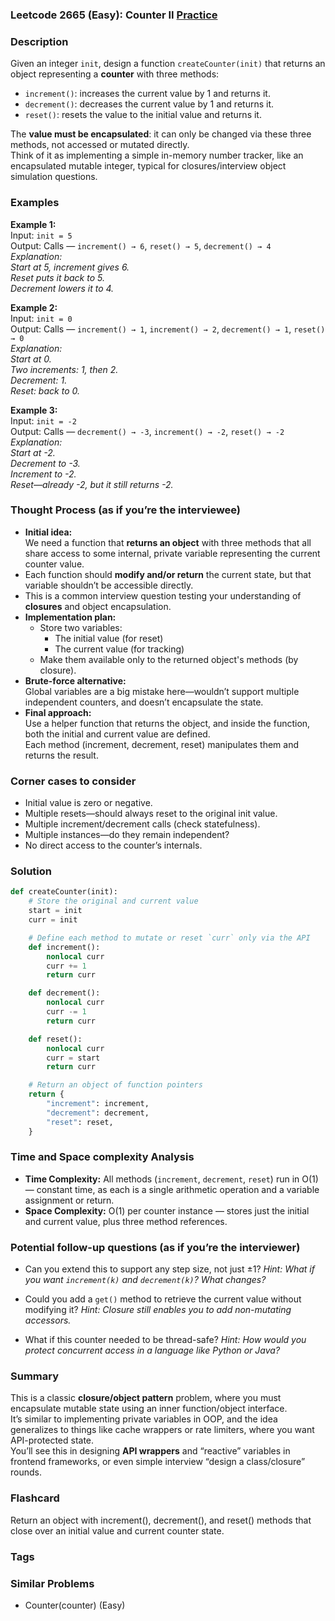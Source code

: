 ### Leetcode 2665 (Easy): Counter II [Practice](https://leetcode.com/problems/counter-ii)

### Description  
Given an integer `init`, design a function `createCounter(init)` that returns an object representing a **counter** with three methods:
- `increment()`: increases the current value by 1 and returns it.
- `decrement()`: decreases the current value by 1 and returns it.
- `reset()`: resets the value to the initial value and returns it.

The **value must be encapsulated**: it can only be changed via these three methods, not accessed or mutated directly.  
Think of it as implementing a simple in-memory number tracker, like an encapsulated mutable integer, typical for closures/interview object simulation questions.

### Examples  

**Example 1:**  
Input: `init = 5`  
Output: Calls — `increment() → 6`, `reset() → 5`, `decrement() → 4`  
*Explanation:  
Start at 5, increment gives 6.  
Reset puts it back to 5.  
Decrement lowers it to 4.*

**Example 2:**  
Input: `init = 0`  
Output: Calls — `increment() → 1`, `increment() → 2`, `decrement() → 1`, `reset() → 0`  
*Explanation:  
Start at 0.  
Two increments: 1, then 2.  
Decrement: 1.  
Reset: back to 0.*

**Example 3:**  
Input: `init = -2`  
Output: Calls — `decrement() → -3`, `increment() → -2`, `reset() → -2`  
*Explanation:  
Start at -2.  
Decrement to -3.  
Increment to -2.  
Reset—already -2, but it still returns -2.*

### Thought Process (as if you’re the interviewee)  
- **Initial idea:**  
  We need a function that **returns an object** with three methods that all share access to some internal, private variable representing the current counter value.
- Each function should **modify and/or return** the current state, but that variable shouldn’t be accessible directly.
- This is a common interview question testing your understanding of **closures** and object encapsulation.
- **Implementation plan:**  
  - Store two variables:
    - The initial value (for reset)
    - The current value (for tracking)
  - Make them available only to the returned object's methods (by closure).  
- **Brute-force alternative:**  
  Global variables are a big mistake here—wouldn’t support multiple independent counters, and doesn’t encapsulate the state.
- **Final approach:**  
  Use a helper function that returns the object, and inside the function, both the initial and current value are defined.  
  Each method (increment, decrement, reset) manipulates them and returns the result.

### Corner cases to consider  
- Initial value is zero or negative.
- Multiple resets—should always reset to the original init value.
- Multiple increment/decrement calls (check statefulness).
- Multiple instances—do they remain independent?
- No direct access to the counter’s internals.

### Solution

```python
def createCounter(init):
    # Store the original and current value
    start = init
    curr = init

    # Define each method to mutate or reset `curr` only via the API
    def increment():
        nonlocal curr
        curr += 1
        return curr

    def decrement():
        nonlocal curr
        curr -= 1
        return curr

    def reset():
        nonlocal curr
        curr = start
        return curr

    # Return an object of function pointers
    return {
        "increment": increment,
        "decrement": decrement,
        "reset": reset,
    }
```

### Time and Space complexity Analysis  

- **Time Complexity:** All methods (`increment`, `decrement`, `reset`) run in O(1) — constant time, as each is a single arithmetic operation and a variable assignment or return.
- **Space Complexity:** O(1) per counter instance — stores just the initial and current value, plus three method references.

### Potential follow-up questions (as if you’re the interviewer)  

- Can you extend this to support any step size, not just ±1?
  *Hint: What if you want `increment(k)` and `decrement(k)`? What changes?*
  
- Could you add a `get()` method to retrieve the current value without modifying it?
  *Hint: Closure still enables you to add non-mutating accessors.*

- What if this counter needed to be thread-safe?
  *Hint: How would you protect concurrent access in a language like Python or Java?*

### Summary
This is a classic **closure/object pattern** problem, where you must encapsulate mutable state using an inner function/object interface.  
It’s similar to implementing private variables in OOP, and the idea generalizes to things like cache wrappers or rate limiters, where you want API-protected state.  
You’ll see this in designing **API wrappers** and “reactive” variables in frontend frameworks, or even simple interview “design a class/closure” rounds.


### Flashcard
Return an object with increment(), decrement(), and reset() methods that close over an initial value and current counter state.

### Tags

### Similar Problems
- Counter(counter) (Easy)
